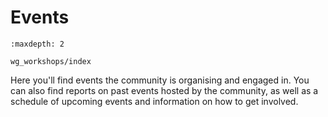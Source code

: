 # Events

```{toctree}
:maxdepth: 2

wg_workshops/index
```

Here you'll find events the community is organising and engaged in. You can also find reports on past events hosted by the community, as well as a schedule of upcoming events and information on how to get involved.
